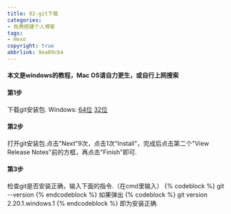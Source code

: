 ```yaml
---
title: 02-git下载
categories: 
- 免费搭建个人博客
tags: 
- Hexo
copyright: true
abbrlink: 9ea89cb4
---
```

#### 本文是windows的教程，Mac OS请自力更生，或自行上网搜索
#### 第1步
下载git安装包.
Windows:  [64位](https://github.com/git-for-windows/git/releases/download/v2.21.0.windows.1/Git-2.21.0-64-bit.exe)   [32位](https://github.com/git-for-windows/git/releases/download/v2.20.1.windows.1/Git-2.20.1-32-bit.exe)
#### 第2步
打开git安装包.点击"Next"9次，点击1次"Install"，完成后点击第二个"View Release Notes"前的方框，再点击"Finish"即可.
#### 第3步
检查git是否安装正确，输入下面的指令.（在cmd里输入）
{% codeblock %}
git --version
{% endcodeblock %}
如果弹出
{% codeblock %}
git version 2.20.1.windows.1
{% endcodeblock %}
即为安装正确.
